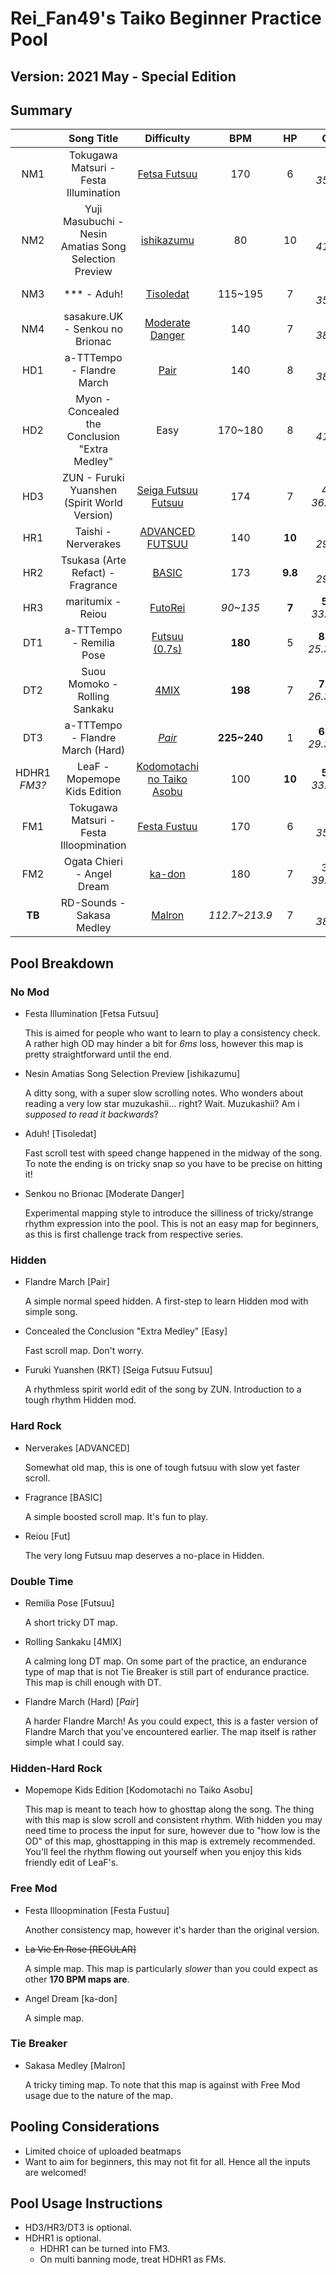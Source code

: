 # Rei_Fan49's Taiko Beginner Practice Pool

## Version: 2021 May - Special Edition

## Summary

|   | Song Title | Difficulty | BPM | HP | OD | SD | Count | Length |
|:-:|:-:|:-:|:-:|:-:|:-:|:-:|:-:|:-:|
| NM1 | Tokugawa Matsuri - Festa Illumination | [Fetsa Futsuu](https://osu.ppy.sh/b/2628312?m=1) | 170 | 6 | 5<br>*35ms* | 5<br>*x5* | 391 | 188 |
| NM2 | Yuji Masubuchi -  Nesin Amatias Song Selection Preview | [ishikazumu](https://osu.ppy.sh/b/2797460?m=1) | 80 | 10 | 3<br>*41ms* | 3<br>*x4.2* | 125 | 79 |
| NM3 | \*\*\* - Aduh! | [Tisoledat](https://osu.ppy.sh/b/2706332?m=1) | 115~195 | 7 | 5<br>*35ms* | 5<br>*x5* | 447 | 178 |
| NM4 | sasakure.UK - Senkou no Brionac | [Moderate Danger](https://osu.ppy.sh/b/2843669?m=1) | 140 | 7 | 4<br>*38ms* | 4<br>*x4.6* | 391 | 145 |
| HD1 | a-TTTempo - Flandre March | [Pair](https://osu.ppy.sh/b/242445?m=1) | 140 | 8 | 4<br>*38ms* | 4<br>*x4.6* | 174 | 97 |
| HD2 | Myon - Concealed the Conclusion "Extra Medley" | Easy | 170~180 | 8 | 3<br>*41ms* | 3<br>*41.5* | 250 | 185 |
| HD3 | ZUN - Furuki Yuanshen (Spirit World Version) | [Seiga Futsuu Futsuu](https://osu.ppy.sh/b/2877160?m=1) | 174 | 7 | 4.5<br>*36.5ms* | 4.5<br>*x4.8* | 190 | 100 |
| HR1 | Taishi - Nerverakes | [ADVANCED FUTSUU](https://osu.ppy.sh/b/2666644?m=1) | 140 | **10** | **7**<br>*29ms* | **7**<br>*x6.0* | 224 | 79 |
| HR2 | Tsukasa (Arte Refact) - Fragrance | [BASIC](https://osu.ppy.sh/b/2908362?m=1) | 173 | **9.8** | **7**<br>*29ms* | **7**<br>*x6.0* | 129 | 65 |
| HR3 | maritumix - Reiou | [FutoRei](https://osu.ppy.sh/b/201398?m=1) | *90~135* | **7** | **5.6**<br>*33.2ms* | **5.6**<br>*x5.3* | 437 | 262 |
| DT1 | a-TTTempo - Remilia Pose | [Futsuu (0.7s)](https://osu.ppy.sh/b/2104528?m=1) | **180** | 5 | **8.22**<br>*25.33ms* | **1.125**<br>*x3.45* | 120 | **54** |
| DT2 | Suou Momoko - Rolling Sankaku | [4MIX](https://osu.ppy.sh/b/2857467?m=1) | **198** | 7 | **7.88**<br>*26.33ms* | **0.75**<br>*x3.3* | 288 | **164** |
| DT3 | a-TTTempo - Flandre March (Hard) | *[Pair](https://osu.ppy.sh/b/189884?m=1)* | **225~240** | 1 | **6.88**<br>*29.33ms* | **-0.375**<br>*x2.85* | 151 | **59** |
| HDHR1<br>*FM3?* | LeaF - Mopemope Kids Edition | [Kodomotachi no Taiko Asobu](https://osu.ppy.sh/b/2724781?m=1) | 100 | **10** | **5.6**<br>*33.2ms* | **5.6**<br>*x5.3* | 179 | 110 |
| FM1 | Tokugawa Matsuri - Festa Illoopmination | [Festa Fustuu](https://osu.ppy.sh/b/2628304?m=1) | 170 | 6 | 5<br>*35ms* | 5<br>*x5* | 496 | 189 | 
| FM2 | Ogata Chieri - Angel Dream | [ka-don](https://osu.ppy.sh/b/2894093?m=1) | 180 | 7 | 3.6<br>*39.2ms* | 3.6<br>*x4.44* | 260 | 140 |
| **TB** | RD-Sounds - Sakasa Medley | [Malron](https://osu.ppy.sh/b/2796735?m=1) | *112.7~213.9* | 7 | 4<br>*38ms* | 4<br>*x4.6* | 385 | 172 |

## Pool Breakdown

### No Mod

- Festa Illumination [Fetsa Futsuu]

  This is aimed for people who want to learn to play a consistency check. A rather high OD may hinder a bit for *6ms* loss, however this map is pretty straightforward until the end.

- Nesin Amatias Song Selection Preview [ishikazumu]

  A ditty song, with a super slow scrolling notes. Who wonders about reading a very low star muzukashii... right? Wait. Muzukashii? Am i *supposed to read it backwards*?

- Aduh! [Tisoledat]

  Fast scroll test with speed change happened in the midway of the song. To note the ending is on tricky snap so you have to be precise on hitting it!

- Senkou no Brionac [Moderate Danger]

  Experimental mapping style to introduce the silliness of tricky/strange rhythm expression into the pool. This is not an easy map for beginners, as this is first challenge track from respective series.

### Hidden

- Flandre March [Pair]

  A simple normal speed hidden. A first-step to learn Hidden mod with simple song.
  
- Concealed the Conclusion "Extra Medley" [Easy]

  Fast scroll map. Don't worry.

- Furuki Yuanshen (RKT) [Seiga Futsuu Futsuu]

  A rhythmless spirit world edit of the song by ZUN. Introduction to a tough rhythm Hidden mod.

### Hard Rock

- Nerverakes [ADVANCED]

  Somewhat old map, this is one of tough futsuu with slow yet faster scroll.

- Fragrance [BASIC]

  A simple boosted scroll map. It's fun to play.

- Reiou [Fut]
  
  The very long Futsuu map deserves a no-place in Hidden.
 
### Double Time

- Remilia Pose [Futsuu]

  A short tricky DT map.

- Rolling Sankaku [4MIX]

  A calming long DT map. On some part of the practice, an endurance type of map that is not Tie Breaker is still part of endurance practice. This map is chill enough with DT.

- Flandre March (Hard) [*Pair*]

  A harder Flandre March! As you could expect, this is a faster version of Flandre March that you've encountered earlier. The map itself is rather simple what I could say.

### Hidden-Hard Rock

- Mopemope Kids Edition [Kodomotachi no Taiko Asobu]

  This map is meant to teach how to ghosttap along the song. The thing with this map is slow scroll and consistent rhythm. With hidden you may need time to process the input for sure, however due to "how low is the OD" of this map, ghosttapping in this map is extremely recommended. You'll feel the rhythm flowing out yourself when you enjoy this kids friendly edit of LeaF's.
  
### Free Mod

- Festa Illoopmination [Festa Fustuu]

  Another consistency map, however it's harder than the original version.

- ~~La Vie En Rose [REGULAR]~~

  A simple map. This map is particularly *slower* than you could expect as other **170 BPM maps are**.

- Angel Dream [ka-don]

  A simple map.

### Tie Breaker

- Sakasa Medley [Malron]

  A tricky timing map. To note that this map is against with Free Mod usage due to the nature of the map.

## Pooling Considerations

- Limited choice of uploaded beatmaps
- Want to aim for beginners, this may not fit for all. Hence all the inputs are welcomed!

## Pool Usage Instructions

- HD3/HR3/DT3 is optional.
- HDHR1 is optional.
  - HDHR1 can be turned into FM3.
  - On multi banning mode, treat HDHR1 as FMs.